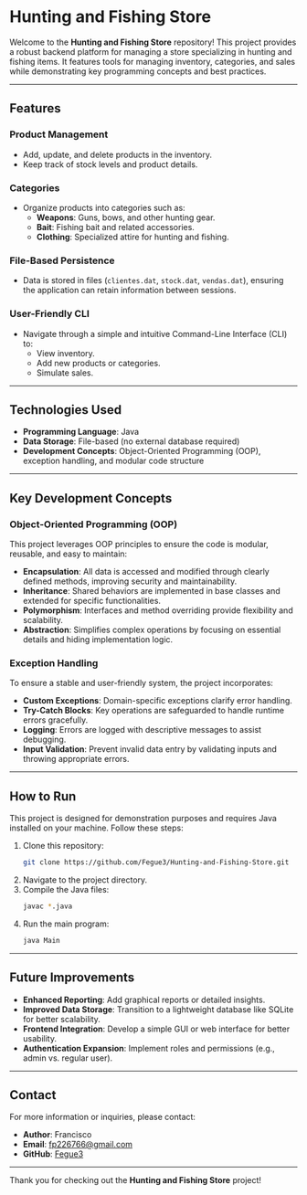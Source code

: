 # Hunting and Fishing Store

Welcome to the **Hunting and Fishing Store** repository! This project provides a robust backend platform for managing a store specializing in hunting and fishing items. It features tools for managing inventory, categories, and sales while demonstrating key programming concepts and best practices.

---

## Features

### Product Management
- Add, update, and delete products in the inventory.
- Keep track of stock levels and product details.

### Categories
- Organize products into categories such as:
  - **Weapons**: Guns, bows, and other hunting gear.
  - **Bait**: Fishing bait and related accessories.
  - **Clothing**: Specialized attire for hunting and fishing.

### File-Based Persistence
- Data is stored in files (`clientes.dat`, `stock.dat`, `vendas.dat`), ensuring the application can retain information between sessions.


### User-Friendly CLI
- Navigate through a simple and intuitive Command-Line Interface (CLI) to:
  - View inventory.
  - Add new products or categories.
  - Simulate sales.

---

## Technologies Used

- **Programming Language**: Java
- **Data Storage**: File-based (no external database required)
- **Development Concepts**: Object-Oriented Programming (OOP), exception handling, and modular code structure

---

## Key Development Concepts

### Object-Oriented Programming (OOP)
This project leverages OOP principles to ensure the code is modular, reusable, and easy to maintain:

- **Encapsulation**: All data is accessed and modified through clearly defined methods, improving security and maintainability.
- **Inheritance**: Shared behaviors are implemented in base classes and extended for specific functionalities.
- **Polymorphism**: Interfaces and method overriding provide flexibility and scalability.
- **Abstraction**: Simplifies complex operations by focusing on essential details and hiding implementation logic.

### Exception Handling
To ensure a stable and user-friendly system, the project incorporates:

- **Custom Exceptions**: Domain-specific exceptions clarify error handling.
- **Try-Catch Blocks**: Key operations are safeguarded to handle runtime errors gracefully.
- **Logging**: Errors are logged with descriptive messages to assist debugging.
- **Input Validation**: Prevent invalid data entry by validating inputs and throwing appropriate errors.

---

## How to Run

This project is designed for demonstration purposes and requires Java installed on your machine. Follow these steps:

1. Clone this repository:
   ```bash
   git clone https://github.com/Fegue3/Hunting-and-Fishing-Store.git
   ```
2. Navigate to the project directory.
3. Compile the Java files:
   ```bash
   javac *.java
   ```
4. Run the main program:
   ```bash
   java Main
   ```

---

## Future Improvements

- **Enhanced Reporting**: Add graphical reports or detailed insights.
- **Improved Data Storage**: Transition to a lightweight database like SQLite for better scalability.
- **Frontend Integration**: Develop a simple GUI or web interface for better usability.
- **Authentication Expansion**: Implement roles and permissions (e.g., admin vs. regular user).

---

## Contact

For more information or inquiries, please contact:

- **Author**: Francisco
- **Email**: fp226766@gmail.com
- **GitHub**: [Fegue3](https://github.com/Fegue3)

---

Thank you for checking out the **Hunting and Fishing Store** project!

